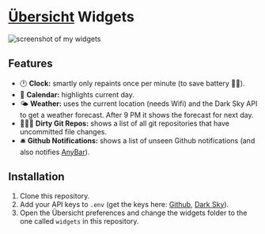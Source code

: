 # [Übersicht](https://github.com/felixhageloh/uebersicht) Widgets

![screenshot of my widgets](https://file-qfcxmtfpxd.now.sh)

## Features

- 🕐 **Clock:** smartly only repaints once per minute (to save battery 💪🔋).
- 📆 **Calendar:** highlights current day.
- 🌤️ **Weather:** uses the current location (needs Wifi) and the Dark Sky API to get a weather forecast. After 9 PM it shows the forecast for next day.
- 👨🏻‍💻 **Dirty Git Repos:** shows a list of all git repositories that have uncommitted file changes.
- 🛎 **Github Notifications:** shows a list of unseen Github notifications (and also notifies [AnyBar](/tonsky/AnyBar)).

## Installation

1. Clone this repository.
2. Add your API keys to `.env` (get the keys here: [Github](https://github.com/settings/tokens), [Dark Sky](https://darksky.net/dev)).
3. Open the Übersicht preferences and change the widgets folder to the one called `widgets` in this repository.
